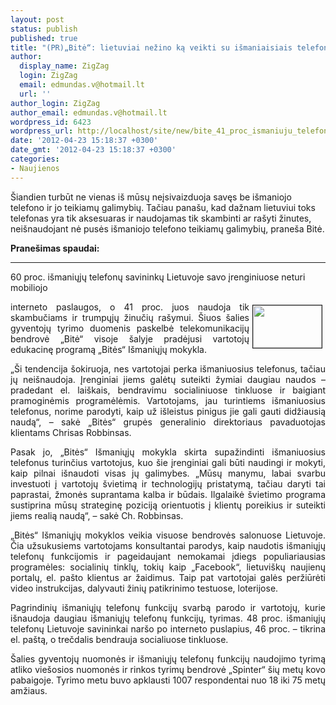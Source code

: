 ```yaml
---
layout: post
status: publish
published: true
title: "(PR)„Bitė“: lietuviai nežino ką veikti su išmaniaisiais telefonais"
author:
  display_name: ZigZag
  login: ZigZag
  email: edmundas.v@hotmail.lt
  url: ''
author_login: ZigZag
author_email: edmundas.v@hotmail.lt
wordpress_id: 6423
wordpress_url: http://localhost/site/new/bite_41_proc_ismaniuju_telefonu_savininku_tik_skambina_ir_raso_zinutes__/
date: '2012-04-23 15:18:37 +0300'
date_gmt: '2012-04-23 15:18:37 +0300'
categories:
- Naujienos
---
```

<p>
	<span style="text-align: justify; ">&Scaron;iandien turbūt ne vienas i&scaron; mūsų neįsivaizduoja savęs be i&scaron;maniojo telefono ir jo teikiamų galimybių. Tačiau pana&scaron;u, kad dažnam lietuviui toks telefonas yra tik aksesuaras ir naudojamas tik skambinti ar ra&scaron;yti žinutes, nei&scaron;naudojant nė pusės i&scaron;maniojo telefono teikiamų galimybių, prane&scaron;a Bitė.</span></p>
<p>
	<strong>Prane&scaron;imas spaudai:</strong></p>
<hr />
<p>
	<span style="text-align: justify; ">60 proc. i&scaron;maniųjų telefonų savininkų Lietuvoje savo įrenginiuose neturi mobiliojo</span></p>
<p style="text-align: justify; ">
	<img alt="" src="http://technews.lt/userfiles/smartphone 2.jpg" style="border-top-width: 1px; border-right-width: 1px; border-bottom-width: 1px; border-left-width: 1px; border-top-style: solid; border-right-style: solid; border-bottom-style: solid; border-left-style: solid; margin-left: 5px; margin-right: 5px; margin-top: 5px; margin-bottom: 5px; float: right; width: 110px; height: 68px; " /> interneto paslaugos, o 41 proc. juos naudoja tik skambučiams ir trumpųjų žinučių ra&scaron;ymui. &Scaron;iuos &scaron;alies gyventojų tyrimo duomenis paskelbė telekomunikacijų bendrovė &bdquo;Bitė&ldquo; visoje &scaron;alyje pradėjusi vartotojų edukacinę programą &bdquo;Bitės&ldquo; I&scaron;maniųjų mokykla.</p>
<p style="text-align: justify; ">
	&bdquo;&Scaron;i tendencija &scaron;okiruoja, nes vartotojai perka i&scaron;maniuosius telefonus, tačiau jų nei&scaron;naudoja. Įrenginiai jiems galėtų suteikti žymiai daugiau naudos &ndash; pradedant el. lai&scaron;kais, bendravimu socialiniuose tinkluose ir baigiant pramoginėmis programėlėmis. Vartotojams, jau turintiems i&scaron;maniuosius telefonus, norime parodyti, kaip už i&scaron;leistus pinigus jie gali gauti didžiausią naudą&ldquo;, &ndash; sakė &bdquo;Bitės&ldquo; grupės generalinio direktoriaus pavaduotojas klientams Chrisas Robbinsas.</p>
<p style="text-align: justify; ">
	Pasak jo, &bdquo;Bitės&ldquo; I&scaron;maniųjų mokykla skirta supažindinti i&scaron;maniuosius telefonus turinčius vartotojus, kuo &scaron;ie įrenginiai gali būti naudingi ir mokyti, kaip pilnai i&scaron;naudoti visas jų galimybes. &bdquo;Mūsų manymu, labai svarbu investuoti į vartotojų &scaron;vietimą ir technologijų pristatymą, tačiau daryti tai paprastai, žmonės suprantama kalba ir būdais. Ilgalaikė &scaron;vietimo programa sustiprina mūsų strateginę poziciją orientuotis į klientų poreikius ir suteikti jiems realią naudą&ldquo;, &ndash; sakė Ch. Robbinsas.</p>
<p style="text-align: justify; ">
	&bdquo;Bitės&ldquo; I&scaron;maniųjų mokyklos veikia visuose bendrovės salonuose Lietuvoje. Čia užsukusiems vartotojams konsultantai parodys, kaip naudotis i&scaron;maniųjų telefonų funkcijomis ir pageidaujant nemokamai įdiegs populiariausias programėles: socialinių tinklų, tokių kaip &bdquo;Facebook&ldquo;, lietuvi&scaron;kų naujienų portalų, el. pa&scaron;to klientus ar žaidimus. Taip pat vartotojai galės peržiūrėti video instrukcijas, dalyvauti žinių patikrinimo testuose, loterijose.</p>
<p style="text-align: justify; ">
	Pagrindinių i&scaron;maniųjų telefonų funkcijų svarbą parodo ir vartotojų, kurie i&scaron;naudoja daugiau i&scaron;maniųjų telefonų funkcijų, tyrimas. 48 proc. i&scaron;maniųjų telefonų Lietuvoje savininkai nar&scaron;o po interneto puslapius, 46 proc. &ndash; tikrina el. pa&scaron;tą, o trečdalis bendrauja socialiuose tinkluose.</p>
<p style="text-align: justify; ">
	&Scaron;alies gyventojų nuomonės ir i&scaron;maniųjų telefonų funkcijų naudojimo tyrimą atliko vie&scaron;osios nuomonės ir rinkos tyrimų bendrovė &bdquo;Spinter&ldquo; &scaron;ių metų kovo pabaigoje. Tyrimo metu buvo apklausti 1007 respondentai nuo 18 iki 75 metų amžiaus.</p>

